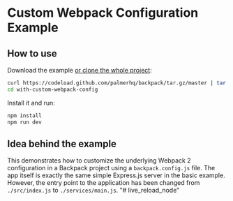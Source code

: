 # Custom Webpack Configuration Example

## How to use
Download the example [or clone the whole project](https://github.com/palmerhq/backpack.git):
```bash
curl https://codeload.github.com/palmerhq/backpack/tar.gz/master | tar -xz --strip=2 backpack-master/examples/with-custom-webpack-config
cd with-custom-webpack-config
```
Install it and run:
```bash
npm install
npm run dev
```

## Idea behind the example
This demonstrates how to customize the underlying Webpack 2 configuration in a Backpack project using a `backpack.config.js` file. 
The app itself is exactly the same simple Express.js server in the basic example. However, the entry point to the application has been 
changed from `./src/index.js` to `./services/main.js`.
"# live_reload_node" 
